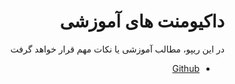<div dir="rtl">

  # داکیومنت های آموزشی
 
 در این ریپو، مطالب آموزشی یا نکات مهم قرار خواهد گرفت
  - [Github](https://github.com/Kanoon-Ghalamchi/Educations/blob/main/Github.md)

</div>
